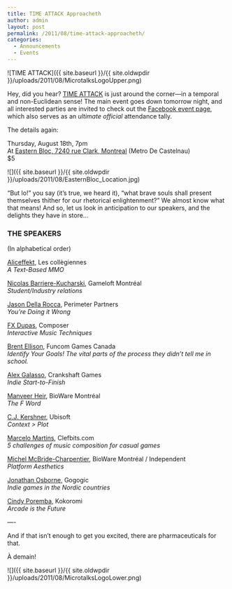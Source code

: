 ```yaml
---
title: TIME ATTACK Approacheth
author: admin
layout: post
permalink: /2011/08/time-attack-approacheth/
categories:
  - Announcements
  - Events
---
```

![TIME ATTACK]({{ site.baseurl }}/{{ site.oldwpdir }}/uploads/2011/08/MicrotalksLogoUpper.png)

Hey, did you hear? [TIME ATTACK][1] is just around the corner&#8212;in a temporal and non-Euclidean sense! The main event goes down tomorrow night, and all interested parties are invited to check out the [Facebook event page][2], which also serves as an *ultimate official* attendance tally.

The details again: 

Thursday, August 18th, 7pm  
At [Eastern Bloc, 7240 rue Clark, Montreal][3] (Metro De Castelnau)  
$5

![]({{ site.baseurl }}/{{ site.oldwpdir }}/uploads/2011/08/EasternBloc_Location.jpg)

&#8220;But lo!&#8221; you say (it&#8217;s true, we heard it), &#8220;what brave souls shall present themselves thither for our rhetorical enlightenment?&#8221; We almost know what that means! And so, let us look in anticipation to our speakers, and the delights they have in store&#8230;

### THE SPEAKERS

(In alphabetical order)

[Aliceffekt][4], Les coll&egrave;giennes  
*A Text-Based MMO*

[Nicolas Barriere-Kucharski][5], Gameloft Montr&eacute;al  
*Student/Industry relations*

[Jason Della Rocca][6], Perimeter Partners  
*You&#8217;re Doing it Wrong*

[FX Dupas][7], Composer  
*Interactive Music Techniques*

[Brent Ellison][8], Funcom Games Canada  
*Identify Your Goals! The vital parts of the process they didn&#8217;t tell me in school.*

[Alex Galasso][9], Crankshaft Games  
*Indie Start-to-Finish*

[Manveer Heir][10], BioWare Montr&eacute;al  
*The F Word*

[C.J. Kershner][11], Ubisoft  
*Context > Plot*

[Marcelo Martins][12], Clefbits.com  
*5 challenges of music composition for casual games*

[Michel McBride-Charpentier][13], BioWare Montr&eacute;al / Independent  
*Platform Aesthetics*

[Jonathan Osborne][14], Gogogic  
*Indie games in the Nordic countries*

[Cindy Poremba][15], Kokoromi  
*Arcade is the Future*

&#8212;-

And if that isn&#8217;t enough to get you excited, there are pharmaceuticals for that.

&Agrave; demain!

![]({{ site.baseurl }}/{{ site.oldwpdir }}/uploads/2011/08/MicrotalksLogoLower.png)

 [1]: http://www.montrealindies.com/?p=203
 [2]: https://www.facebook.com/event.php?eid=253920077965325
 [3]: http://maps.google.ca/maps/place?q=eastern+bloc,+montreal&#038;cid=15180937126219416053
 [4]: http://wiki.xxiivv.com/
 [5]: http://sorano.ca/
 [6]: http://www.realitypanic.com/
 [7]: http://www.fxdupas.com/
 [8]: http://sandbox.yoyogames.com/games/110259-dungeons-of-fayte
 [9]: http://www.partyofsin.com
 [10]: http://designrampage.blogspot.com/
 [11]: http://www.cjkershner.com/
 [12]: http://www.clefbits.com/
 [13]: http://www.bigapple3am.com/
 [14]: http://www.jonathanosborne.com.au/
 [15]: http://www.shinyspinning.com/